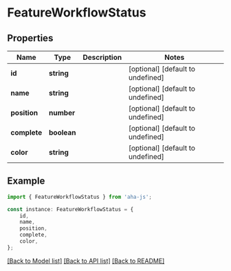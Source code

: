 # FeatureWorkflowStatus


## Properties

Name | Type | Description | Notes
------------ | ------------- | ------------- | -------------
**id** | **string** |  | [optional] [default to undefined]
**name** | **string** |  | [optional] [default to undefined]
**position** | **number** |  | [optional] [default to undefined]
**complete** | **boolean** |  | [optional] [default to undefined]
**color** | **string** |  | [optional] [default to undefined]

## Example

```typescript
import { FeatureWorkflowStatus } from 'aha-js';

const instance: FeatureWorkflowStatus = {
    id,
    name,
    position,
    complete,
    color,
};
```

[[Back to Model list]](../README.md#documentation-for-models) [[Back to API list]](../README.md#documentation-for-api-endpoints) [[Back to README]](../README.md)
